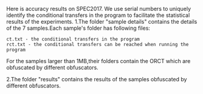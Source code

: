 Here is accuracy results on SPEC2017.
We use serial numbers to uniquely identify the conditional transfers in the program to facilitate the statistical results of the experiments.
1.The folder "sample details" contains the details of the 7 samples.Each sample's folder has following files:
```
ct.txt - the conditional transfers in the program
rct.txt - the conditional transfers can be reached when running the program
```
For the samples larger than 1MB,their folders contain the ORCT which are obfuscated by different obfuscators.

2.The folder "results" contains the results of the samples obfuscated by different obfuscators.

